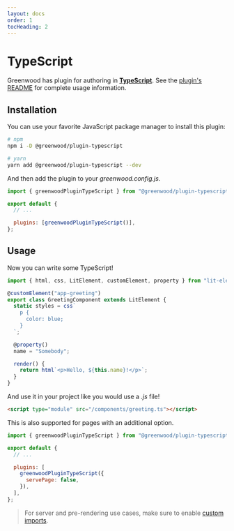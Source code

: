 ```yaml
---
layout: docs
order: 1
tocHeading: 2
---
```


# TypeScript

Greenwood has plugin for authoring in [**TypeScript**](https://www.typescriptlang.org/). See the [plugin's README](https://github.com/ProjectEvergreen/greenwood/tree/master/packages/plugin-typescript) for complete usage information.

## Installation

You can use your favorite JavaScript package manager to install this plugin:

```bash
# npm
npm i -D @greenwood/plugin-typescript

# yarn
yarn add @greenwood/plugin-typescript --dev
```

And then add the plugin to your _greenwood.config.js_.

```javascript
import { greenwoodPluginTypeScript } from "@greenwood/plugin-typescript";

export default {
  // ...

  plugins: [greenwoodPluginTypeScript()],
};
```

## Usage

Now you can write some TypeScript!

```ts
import { html, css, LitElement, customElement, property } from "lit-element";

@customElement("app-greeting")
export class GreetingComponent extends LitElement {
  static styles = css`
    p {
      color: blue;
    }
  `;

  @property()
  name = "Somebody";

  render() {
    return html`<p>Hello, ${this.name}!</p>`;
  }
}
```

And use it in your project like you would use a _.js_ file!

```html
<script type="module" src="/components/greeting.ts"></script>
```

This is also supported for pages with an additional option.

```js
import { greenwoodPluginTypeScript } from "@greenwood/plugin-typescript";

export default {
  // ...

  plugins: [
    greenwoodPluginTypeScript({
      servePage: false,
    }),
  ],
};
```

> For server and pre-rendering use cases, make sure to enable [custom imports](/docs/pages/server-rendering/#custom-imports).

